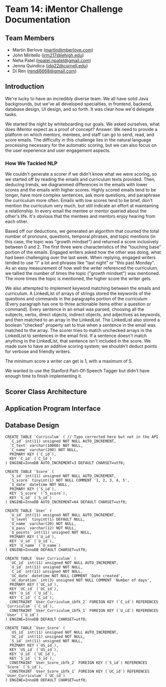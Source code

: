 # Team 14: iMentor Challenge Documentation

## Team Members
* Martin Berlove (martin@mberlove.com)
* John Miritello (jrm217@lehigh.edu)
* Neha Patel (npatel.npatel@gmail.com)
* Jenna Quindica (jdq22@cornell.edu)
* Di Ren (rendi6668@gmail.com)

## Introduction
We're lucky to have an incredibly diverse team. We all have solid Java backgrounds, but we've all developed specialties, in frontend, backend, database design, UI design, and so forth. It was clear how we'd delegate tasks.  

We started the night by whiteboarding our goals. We asked ourselves, what does iMentor expect as a proof of concept? Answer: We need to provide a platform on which mentors, mentees, and staff can go to send, read, and score emails. The difficulty in this challenge lies in the natural language processing necessary for the automatic scoring, but we can also focus on the user experience and user engagement aspects.

### How We Tackled NLP
We couldn't generate a scorer if we didn't know what we were scoring, so we started off by reading the emails and curriculum texts provided. Then, deducing trends, we diagrammed differences in the emails with lower scores and the emails with higher scores. Highly scored emails tend to be longer, have more complex sentences, ask more questions, and paraphrase the curriculum more often. Emails with low scores tend to be brief, don't mention the curriculum very much, but still indicate an effort at maintaining a relationship. In every email the mentee or mentor queried about the other's life. It's obvious that the mentees and mentors enjoy hearing from each other.  

Based off our deductions, we generated an algorithm that counted the total number of pronouns, questions, temporal phrases, and topic mentions (in this case, the topic was "growth mindset") and returned a score inclusively between 0 and 2. The first three were characteristics of the "touching base" portion of the emails. Engaged writers asked how the other was doing, what had been challenging over the last week. When replying, engaged writers tended to use "I" a lot and phrases like "last night" or "this past Monday". As an easy measurement of how well the writer referenced the curriculum, we tallied the number of times the topic ("growth mindset") was mentioned. The more times the topic is mentioned, the higher score the writer gets.  

We also attempted to implement keyword matching between the emails and curriculum. A LinkedList of arrays of strings stored the keywords of the questions and commands in the paragraphs portion of the curriculum (Every paragraph has one to three actionable items either a question or command). Every sentence in an email was parsed, choosing all the subjects, verbs, direct objects, indirect objects, and adjectives as keywords, and then matched to an array in the LinkedList. The LinkedList also stored a boolean "checked" property set to true when a sentence in the email was matched to the array. The scorer tries to match unchecked arrays in the LinkedList to sentences in the email first. If a sentence doesn't match anything in the LinkedList, that sentence isn't included in the score. We made sure to have an additive scoring system; we shouldn't deduct points for verbose and friendly writers.  

The minimum score a writer can get is 1, with a maximum of 5.  

We wanted to use the Stanford Part-Of-Speech Tagger but didn't have enough time to finish implementing it.

## Scorer Class Architecture

## Application Program Interface

## Database Design
    CREATE TABLE `Curriculum` ( // Typo corrected here but not in the API
      `C_id` int(11) unsigned NOT NULL AUTO_INCREMENT,
      `C_text` varchar(10000) NOT NULL,
      `C_name` varchar(200) NOT NULL,
      PRIMARY KEY (`C_id`),
      KEY `C_id` (`C_id`)
    ) ENGINE=InnoDB AUTO_INCREMENT=3 DEFAULT CHARSET=utf8;

    CREATE TABLE `Score` (
      `S_id` int(11) unsigned NOT NULL AUTO_INCREMENT,
      `S_score` tinyint(1) NOT NULL COMMENT '1, 2, 3, 4, 5',
      `S_date` datetime NOT NULL,
      PRIMARY KEY (`S_id`),
      KEY `S_score` (`S_score`),
      KEY `S_id` (`S_id`)
    ) ENGINE=InnoDB AUTO_INCREMENT=64 DEFAULT CHARSET=utf8;

    CREATE TABLE `User` (
      `U_id` int(11) unsigned NOT NULL AUTO_INCREMENT,
      `U_level` tinyint(1) DEFAULT NULL,
      `U_name` varchar(20) NOT NULL,
      `U_pass` varchar(12) NOT NULL,
      `U_points` int(11) unsigned NOT NULL,
      PRIMARY KEY (`U_id`),
      KEY `U_id` (`U_id`),
      KEY `U_name` (`U_name`)
    ) ENGINE=InnoDB DEFAULT CHARSET=utf8;

    CREATE TABLE `User_Curriculum` (
      `UC_id` int(11) unsigned NOT NULL AUTO_INCREMENT,
      `U_id` int(11) unsigned NOT NULL,
      `C_id` int(11) unsigned NOT NULL,
      `UC_date` datetime NOT NULL COMMENT 'Date created',
      `UC_duration` int(3) unsigned NOT NULL COMMENT 'Number of days',
      PRIMARY KEY (`UC_id`),
      KEY `UC_id` (`UC_id`),
      KEY `U_id` (`U_id`),
      KEY `C_id` (`C_id`),
      CONSTRAINT `User_Curriculum_ibfk_2` FOREIGN KEY (`C_id`) REFERENCES `Curriculim` (`C_id`),
      CONSTRAINT `User_Curriculum_ibfk_1` FOREIGN KEY (`U_id`) REFERENCES `User` (`U_id`)
    ) ENGINE=InnoDB DEFAULT CHARSET=utf8;

    CREATE TABLE `User_Score` (
      `US_id` int(11) unsigned NOT NULL AUTO_INCREMENT,
      `UC_id` int(11) unsigned NOT NULL,
      `S_id` int(11) unsigned NOT NULL,
      PRIMARY KEY (`US_id`),
      KEY `US_id` (`US_id`),
      KEY `U_id` (`UC_id`),
      KEY `S_id` (`S_id`),
      CONSTRAINT `User_Score_ibfk_2` FOREIGN KEY (`S_id`) REFERENCES `Score` (`S_id`),
      CONSTRAINT `User_Score_ibfk_1` FOREIGN KEY (`UC_id`) REFERENCES `User_Curriculum` (`UC_id`)
    ) ENGINE=InnoDB DEFAULT CHARSET=utf8;
